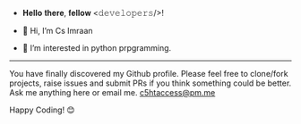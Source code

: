 - 𝐇𝐞𝐥𝐥𝐨 𝐭𝐡𝐞𝐫𝐞, 𝐟𝐞𝐥𝐥𝐨𝐰 <𝚍𝚎𝚟𝚎𝚕𝚘𝚙𝚎𝚛𝚜/>! 

- 👋 Hi, I’m Cs Imraan
- 👀 I’m interested in python prpgramming.

------------------------------------------

You have finally discovered my Github profile.
Please feel free to clone/fork projects, raise issues and submit PRs if you think something could be better.
Ask me anything here
or email me. c5htaccess@pm.me

Happy Coding! 😊
